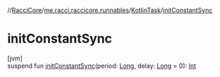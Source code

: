 //[RacciCore](../../../index.md)/[me.racci.raccicore.runnables](../index.md)/[KotlinTask](index.md)/[initConstantSync](init-constant-sync.md)

# initConstantSync

[jvm]\
suspend fun [initConstantSync](init-constant-sync.md)(period: [Long](https://kotlinlang.org/api/latest/jvm/stdlib/kotlin/-long/index.html), delay: [Long](https://kotlinlang.org/api/latest/jvm/stdlib/kotlin/-long/index.html) = 0): [Int](https://kotlinlang.org/api/latest/jvm/stdlib/kotlin/-int/index.html)
